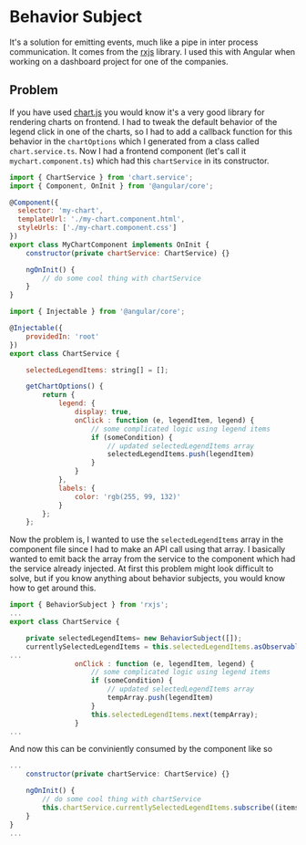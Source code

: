 # Behavior Subject

It's a solution for emitting events, much like a pipe in inter process communication. It comes from the [rxjs](https://rxjs.dev/api/index/class/BehaviorSubject) library. I used this with Angular when working on a dashboard project for one of the companies.

## Problem
If you have used [chart.js](https://www.chartjs.org/) you would know it's a very good library for rendering charts on frontend. I had to tweak the default behavior of the legend click in one of the charts, so I had to add a callback function for this behavior in the `chartOptions` which I generated from a class called `chart.service.ts`.
Now I had a frontend component (let's call it `mychart.component.ts`) which had this `chartService` in its constructor.

```js title="my-chart.component.ts"
import { ChartService } from 'chart.service';
import { Component, OnInit } from '@angular/core';

@Component({
  selector: 'my-chart',
  templateUrl: './my-chart.component.html',
  styleUrls: ['./my-chart.component.css']
})
export class MyChartComponent implements OnInit {
    constructor(private chartService: ChartService) {}

    ngOnInit() {
        // do some cool thing with chartService
    }
}
```

```js title="chart.service.ts"
import { Injectable } from '@angular/core';

@Injectable({
    providedIn: 'root'
})
export class ChartService {

    selectedLegendItems: string[] = [];

    getChartOptions() {
        return {
            legend: {
                display: true,
                onClick : function (e, legendItem, legend) {
                    // some complicated logic using legend items
                    if (someCondition) {
                        // updated selectedLegendItems array
                        selectedLegendItems.push(legendItem)
                    }
                }
            },
            labels: {
                color: 'rgb(255, 99, 132)'
            }
        };
    };

```

Now the problem is, I wanted to use the `selectedLegendItems` array in the component file since I had to make an API call using that array. I basically wanted to emit back the array from the service to the component which had the service already injected. At first this problem might look difficult to solve, but
if you know anything about behavior subjects, you would know how to get around this.

```js title="chart.service.ts"
import { BehaviorSubject } from 'rxjs';
...
export class ChartService {

    private selectedLegendItems= new BehaviorSubject([]);
    currentlySelectedLegendItems = this.selectedLegendItems.asObservable();
...
                onClick : function (e, legendItem, legend) {
                    // some complicated logic using legend items
                    if (someCondition) {
                        // updated selectedLegendItems array
                        tempArray.push(legendItem)
                    }
                    this.selectedLegendItems.next(tempArray);
                }
...
```

And now this can be conviniently consumed by the component like so

```js title="my-chart.component.ts"
...
    constructor(private chartService: ChartService) {}

    ngOnInit() {
        // do some cool thing with chartService
        this.chartService.currentlySelectedLegendItems.subscribe((items) => { /* some HTTP call using items array */ });:w
    }
}
...
```
